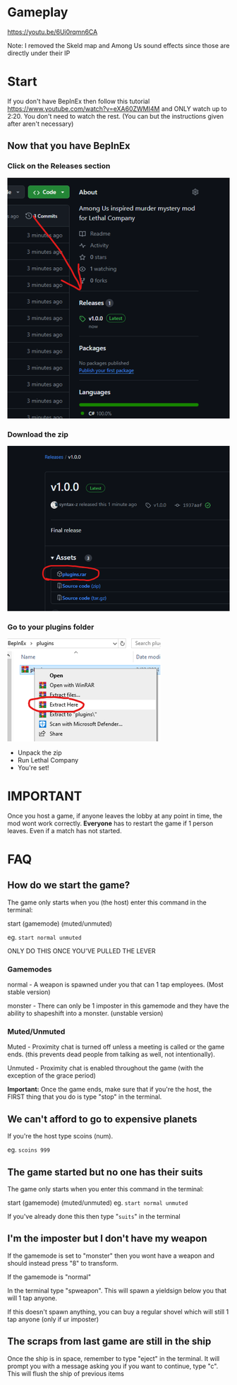 # Gameplay
https://youtu.be/6Ui0rqmn6CA

Note: I removed the Skeld map and Among Us sound effects since those are directly under their IP 

# Start

If you don't have BepInEx then follow this tutorial https://www.youtube.com/watch?v=eXA60ZWMI4M and ONLY watch up to 2:20. You don't need to watch the rest. (You can but the instructions given after aren't necessary)


## Now that you have BepInEx

### Click on the Releases section

<img src=".\Assets\releases.png" alt="release screenshot 1">

### Download the zip

<img src=".\Assets\releases2.png" alt="release screenshot 2">

### Go to your plugins folder

<img src=".\Assets\extractHere.png" alt="extractHere">

- Unpack the zip
- Run Lethal Company
- You're set!



# **IMPORTANT**

Once you host a game, if anyone leaves the lobby at any point in time, the mod wont work correctly. **Everyone** has to restart the game if 1 person leaves. Even if a match has not started.




# FAQ

## How do we start the game?
The game only starts when you (the host) enter this command in the terminal:

start (gamemode) (muted/unmuted)

eg. `start normal unmuted`

ONLY DO THIS ONCE YOU'VE PULLED THE LEVER

### Gamemodes

normal - A weapon is spawned under you that can 1 tap employees. (Most stable version)

monster - There can only be 1 imposter in this gamemode and they have the ability to 
shapeshift into a monster. (unstable version)

### Muted/Unmuted

Muted - Proximity chat is turned off unless a meeting is called or the game ends.
(this prevents dead people from talking as well, not intentionally).

Unmuted - Proximity chat is enabled throughout the game (with the exception of the grace period)

**Important:** Once the game ends, make sure that if you're the host, the FIRST thing that
you do is type "stop" in the terminal.


## We can't afford to go to expensive planets
If you're the host type scoins (num).

eg. `scoins 999`

## The game started but no one has their suits
The game only starts when you enter this command in the terminal:

start (gamemode) (muted/unmuted)
eg. `start normal unmuted`

If you've already done this then type "`suits`" in the terminal


## I'm the imposter but I don't have my weapon
If the gamemode is set to "monster" then you wont have a weapon and should
instead press "8" to transform. 

If the gamemode is "normal"

In the terminal type "spweapon". This will spawn
a yieldsign below you that will 1 tap anyone.

If this doesn't spawn anything, you can buy a
regular shovel which will still 1 tap anyone (only if ur imposter)


## The scraps from last game are still in the ship

Once the ship is in space, remember to type "eject" in the terminal. It will prompt
you with a message asking you if you want to continue, type "c".
This will flush the ship of previous items
